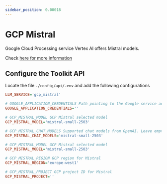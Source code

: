 ```yaml
---
sidebar_position: 0.00018
---
```


# GCP Mistral

Google Cloud Processing service Vertex AI offers Mistral models.

Check [here for more information](https://cloud.google.com/vertex-ai/generative-ai/docs/partner-models/mistral?hl=it)

## Configure the Toolkit API

Locate the file `./config/api/.env` and add the following configurations

```ini
LLM_SERVICE='gcp_mistral'

# GOOGLE_APPLICATION_CREDENTIALS Path pointing to the Google service account certificate in JSON format
GOOGLE_APPLICATION_CREDENTIALS=''

# GCP_MISTRAL_MODEL GCP Mistral selected model
GCP_MISTRAL_MODEL='mistral-small-2503'

# GCP_MISTRAL_CHAT_MODELS Supported chat models from OpenAI. Leave empty to allow all available.
GCP_MISTRAL_CHAT_MODELS='mistral-small-2503'

# GCP_MISTRAL_MODEL GCP Mistral selected model
GCP_MISTRAL_MODEL='mistral-small-2503'

# GCP_MISTRAL_REGION GCP region for Mistral
GCP_MISTRAL_REGION='europe-west1'

# GCP_MISTRAL_PROJECT GCP project ID for Mistral
GCP_MISTRAL_PROJECT=''
```
